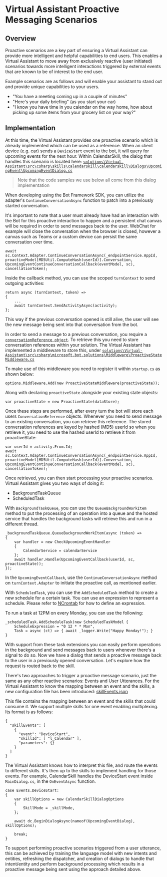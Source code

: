 # Virtual Assistant Proactive Messaging Scenarios

## Overview

Proactive scenarios are a key part of ensuring a Virtual Assistant can provide more intelligent and helpful capabilities to end users. This enables a Virtual Assistant to move away from exclusively reactive (user initiated) scenarios towards more intelligent interactions triggered by external events that are known to be of interest to the end user.

Example scenarios are as follows and will enable your assistant to stand out and provide unique capabilities to your users.

- "You have a meeting coming up in a couple of minutes"
- "Here's your daily briefing" (as you start your car)
- "I know you have time in you calendar on the way home, how about picking up some items from your grocery list on your way?"

## Implementation

At this time, the Virtual Assistant provides one proactive scenario which is already implemented which can be used as a reference. When an client device (e.g. car) sends a `DeviceStart` event to the bot, it will query for upcoming events for the next hour. Within CalendarSkill, the dialog that handles this scenario is located here: [
`solutions\Virtual-Assistant\src\csharp\skills\calendarskill\calendarskill\Dialogs\UpcomingEvent\UpcomingEventDialog.cs`](/solutions/Virtual-Assistant/src/csharp/skills/calendarskill/calendarskill/Dialogs/UpcomingEvent/UpcomingEventDialog.cs)

> Note that the code samples we use below all come from this dialog implementation

When developing using the Bot Framework SDK, you can utilize the adapter's `ContinueConversationAsync` function to patch into a previously started conversation. 

It's important to note that a user must already have had an interaction with the Bot for this proactive interaction to happen and a persistent chat canvas will be required in order to send messages back to the user. WebChat for example will close the conversation when the browser is closed, however a canvas such as Teams or a custom device can persist the same conversation over time.

```
await sc.Context.Adapter.ContinueConversationAsync(_endpointService.AppId, proactiveModel[MD5Util.ComputeHash(userId)].Conversation, UpcomingEventContinueConversationCallback(eventModel, sc), cancellationToken);
```

Inside the callback method, you can use the scoped `turnContext` to send outgoing activities:

```
return async (turnContext, token) =>
{
    ...
    await turnContext.SendActivityAsync(activity);
};
```

This way if the previous conversation opened is still alive, the user will see the new message being sent into that conversation from the bot. 

In order to send a message to a previous conversation, you require a [`conversationReference object`](https://raw.githubusercontent.com/Microsoft/botbuilder-dotnet/89817b6b8db42726c9ffcf82bf40b4e66592b84f/libraries/Microsoft.Bot.Schema/ConversationReference.cs). To retrieve this you need to store conversation references within your solution. The Virtual Assistant has implemented a middleware to store this, under [`solutions\Virtual-Assistant\src\csharp\microsoft.bot.solutions\Middleware\ProactiveStateMiddleware.cs`](/solutions/Virtual-Assistant/src/csharp/microsoft.bot.solutions\Middleware\ProactiveStateMiddleware.cs)

To make use of this middleware you need to register it within `startup.cs` as shown below:

```
options.Middleware.Add(new ProactiveStateMiddleware(proactiveState));
```

Along with declaring `proactiveState` alongside your existing state objects:
```
var proactiveState = new ProactiveState(dataStore);
```

Once these steps are performed, after every turn the bot will store each users `ConversationReference` objects. Whenever you need to send message to an existing conversation, you can retrieve this reference. The stored conversation references are keyed by hashed (MD5) userId so when you retrieve it, you need to use the hashed userId to retrieve it from proactiveState:

```
var userId = activity.From.Id;
await sc.Context.Adapter.ContinueConversationAsync(_endpointService.AppId, proactiveModel[MD5Util.ComputeHash(userId)].Conversation, UpcomingEventContinueConversationCallback(eventModel, sc), cancellationToken);`
```

Once retrieved, you can then start processing your proactive scenarios. Virtual Assistant gives you two ways of doing it:

- BackgroundTaskQueue
- ScheduledTask

With `BackgroundTaskQueue`, you can use the `QueueBackgroundWorkItem` method to put the processing of an operation into a queue and the hosted service that handles the background tasks will retrieve this and run in a different thread.

```
_backgroundTaskQueue.QueueBackgroundWorkItem(async (token) =>
{
    var handler = new CheckUpcomingEventHandler
    {
        CalendarService = calendarService
    };
    await handler.Handle(UpcomingEventCallback(userId, sc, proactiveState));
});
```

In the `UpcomingEventCallback`, use the `ContinueConversationAsync` method on `turnContext.Adapter`  to initiate the proactive call, as mentioned earlier.

With `ScheduledTask`, you can use the `AddScheduledTask` method to create a new schedule for a certain task. You can use an expression to represent a schedule. Please refer to [NCrontab](https://github.com/atifaziz/NCrontab) for how to define an expression.

To run a task at 12PM on every Monday, you can use the following:
```
_scheduledTask.AddScheduleTask(new ScheduledTaskModel {
    ScheduleExpression = "0 12 * * Mon",
    Task = async (ct) => { await _logger.Write("Happy Monday!"); }
}
```

With support from these task extensions you can easily perform operations in the background and send messages back to users whenever there's a signal to do so. Now we have a dialog that sends a proactive message back to the user in a previously opened conversation. Let's explore how the request is routed back to the skill.

There's two approaches to trigger a proactive message scenario, just the same as any other reactive scenarios: Events and User Utterances. For the Virtual Assistant to know the mapping between an event and the skills, a new configuration file has been introduced: [skillEvents.json](../../solutions/Virtual-Assistant/src/csharp/assistant/skillEvents.json)

This file contains the mapping between an event and the skills that could consume it. We support multiple skills for one event enabling multiplexing. Its format is as follows:

```
{
  "skillEvents": [
    {
      "event": "DeviceStart",
      "skillId": [ "l_Calendar" ],
      "parameters": {}
    }
  ]
}
```

The Virtual Assistant knows how to interpret this file, and route the events to different skills. It's then up to the skills to implement handling for those events. For example, CalendarSkill handles the DeviceStart event inside `MainDialog.cs`, in the `OnEventAsync` function. 

```
case Events.DeviceStart:
{
    var skillOptions = new CalendarSkillDialogOptions
    {
        SkillMode = _skillMode,
    };

    await dc.BeginDialogAsync(nameof(UpcomingEventDialog), skillOptions);

    break;
}
```
To support performing proactive scenarios triggered from a user utterance, this can be achieved by training the language model with new intents and entities, refreshing the dispatcher, and creation of dialogs to handle that intent/entity and perform background processing which results in a proactive message being sent using the approach detailed above.